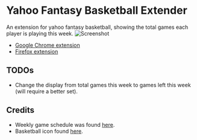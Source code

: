 # Yahoo Fantasy Basketball Extender

An extension for yahoo fantasy basketball, showing the total games each player is playing this week.
<img src='https://i.imgur.com/0wrUEC2.png' title='Screenshot' width='' alt='Screenshot' />

* [Google Chrome extension](https://chrome.google.com/webstore/detail/yahoo-fantasy-basketball/dajecldpmkjkhofjdmblkcgplmapkiee)
* [Firefox extension](https://addons.mozilla.org/en-US/firefox/addon/yahoo-fantasy-basketball-addon/)

## TODOs
* Change the display from total games this week to games left this week (will require a better set).

## Credits
* Weekly game schedule was found [here](https://basketballmonster.com/ScheduleGrid.aspx).
* Basketball icon found [here](https://icons8.com/icon/12969/basketball]).
